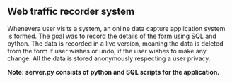## Web traffic recorder system

Whenevera user visits a system, an online data capture application system is formed. The goal was to record the details of the form using SQL and python. The data is recorded in a live version, meaning the data is deleted from the form if user wishes or undo, if the user wishes to make any change. All the data is stored anonymously respecting a user privacy. 

**Note:  server.py consists of python and SQL scripts for the application.**
